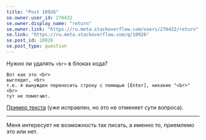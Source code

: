 ```yaml
---
title: "Post 10926"
se.owner.user_id: 276432
se.owner.display_name: "return"
se.owner.link: "https://ru.meta.stackoverflow.com/users/276432/return"
se.link: "https://ru.meta.stackoverflow.com/q/10926"
se.post_id: 10926
se.post_type: question
---
```

<p>Нужно ли удалять <code>&lt;br&gt;</code> в блоках кода?</p>
<pre><code>Вот как это &lt;br&gt;
выглядит, &lt;br&gt;
т.е. я вынужден переносить строку с помощью [Enter], никакие &quot;&lt;br&gt;&quot; &lt;br&gt;
тут не помогают.
</code></pre>
<p><a href="https://ru.stackoverflow.com/questions/1189822/%D0%9F%D0%BE%D0%BC%D0%BE%D0%B3%D0%B8%D1%82%D0%B5-%D0%BD%D0%B0%D0%B9%D1%82%D0%B8-%D0%BC%D0%B5%D1%82%D0%BE%D0%B4-%D0%B4%D0%BB%D1%8F-%D1%81%D0%BE%D1%80%D1%82%D0%B8%D1%80%D0%BE%D0%B2%D0%BA%D0%B5-%D0%BB%D0%B8%D1%81%D1%82%D0%B0">Пример текста</a> (уже исправлен, но это не отменяет сути вопроса).</p>
<hr />
<p>Меня интересует не возможность так писать, а именно то, приемлемо это или нет.</p>
